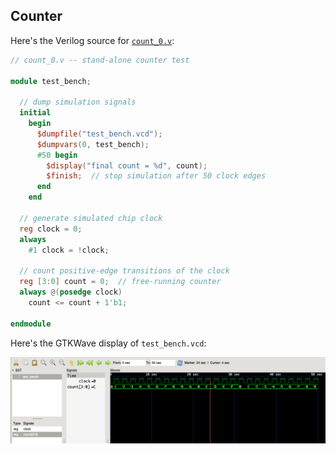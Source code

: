 ## Counter

Here's the Verilog source for [`count_0.v`](count_0.v):

```verilog
// count_0.v -- stand-alone counter test

module test_bench;

  // dump simulation signals
  initial
    begin
      $dumpfile("test_bench.vcd");
      $dumpvars(0, test_bench);
      #50 begin
        $display("final count = %d", count);
        $finish;  // stop simulation after 50 clock edges
      end
    end

  // generate simulated chip clock
  reg clock = 0;
  always
    #1 clock = !clock;

  // count positive-edge transitions of the clock
  reg [3:0] count = 0;  // free-running counter
  always @(posedge clock)
    count <= count + 1'b1;

endmodule
```

Here's the GTKWave display of `test_bench.vcd`:

![test_bench.vcd](count_0_vcd.png)
